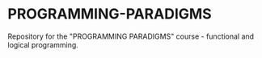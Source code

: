 # PROGRAMMING-PARADIGMS
Repository for the "PROGRAMMING PARADIGMS" course - functional and logical programming.
